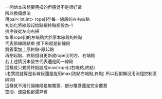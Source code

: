 一開始本來想要用扣的但感覺不是很好做<br>
所以換個想法<br>
用pair<int,int> rope[]存每一線段的左右端點<br>
初始化將線段起始點跟終點都設為-1<br>
排序後從左向右掃<br>
如果rope[i]的左端點大於原本線段的終點<br>
代表原線段結束 接下來就是新線段<br>
將答案加上原終點-原起點<br>
再把起點、終點個自更新成rope[i]的左、右端點<br>
若上述情況未發生代表還是同一線段<br>
這樣就只要將終點設成max(rope[i]右端點,終點)<br>
(老實說就算是新線段還是能用max(該點右端點,終點) 所以我偷懶沒用流程控制區隔開)<br>
這樣就不用討論線段是無覆蓋、部分覆蓋還是完全覆蓋<br>
空間、速度也都還算省<br>

